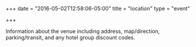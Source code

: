 +++
date = "2016-05-02T12:58:06-05:00"
title = "location"
type = "event"

+++

Information about the venue including address, map/direction, parking/transit, and any hotel group discount codes.

<!-- {{< event_map >}} -->

